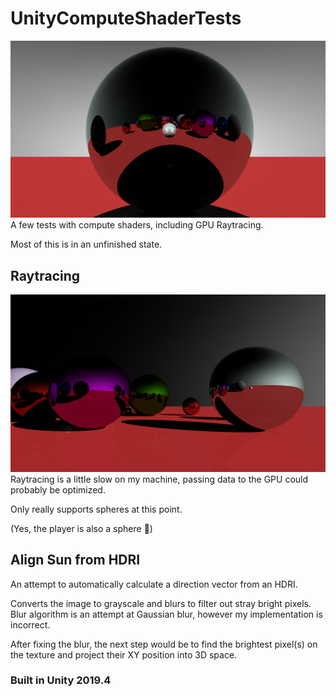 # UnityComputeShaderTests
![Raytracing screenshot 1](/Screenshots/ComputeShaderRayTracerTest2.png)
A few tests with compute shaders, including GPU Raytracing.

Most of this is in an unfinished state.

## Raytracing
![Raytracing screenshot 2](/Screenshots/ComputeShaderRayTracerTest1.png)
Raytracing is a little slow on my machine, passing data to the GPU could probably be optimized.

Only really supports spheres at this point. 

(Yes, the player is also a sphere :slightly_smiling_face:)

## Align Sun from HDRI
An attempt to automatically calculate a direction vector from an HDRI.

Converts the image to grayscale and blurs to filter out stray bright pixels. Blur algorithm is an attempt at Gaussian blur, however my implementation is incorrect.

After fixing the blur, the next step would be to find the brightest pixel(s) on the texture and project their XY position into 3D space.



### Built in Unity 2019.4
